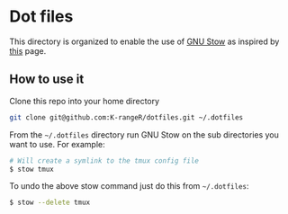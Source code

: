 # Dot files

This directory is organized to enable the use of [GNU Stow](https://www.gnu.org/software/stow/) as inspired
by [this](https://brandon.invergo.net/news/2012-05-26-using-gnu-stow-to-manage-your-dotfiles.html) page.

## How to use it

Clone this repo into your home directory
```bash
git clone git@github.com:K-rangeR/dotfiles.git ~/.dotfiles
```

From the `~/.dotfiles` directory run GNU Stow on the sub directories you want to use. For example:
```bash
# Will create a symlink to the tmux config file
$ stow tmux
```
To undo the above stow command just do this from `~/.dotfiles`:
```bash
$ stow --delete tmux
```
